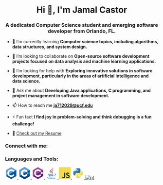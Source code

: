 <h1 align="center">Hi 👋, I'm Jamal Castor</h1>
<h3 align="center">A dedicated Computer Science student and emerging software developer from Orlando, FL.</h3>

- 🌱 I’m currently learning **Computer science topics, including algorithms, data structures, and system design.**

- 👯 I’m looking to collaborate on **Open-source software development projects focused on data analysis and machine learning applications.**

- 🤝 I’m looking for help with **Exploring innovative solutions in software development, particularly in the areas of artificial intelligence and data science.**

- 💬 Ask me about **Developing Java applications, C programming, and project management in software development.**

- 📫 How to reach me **ja712029@ucf.edu**

- ⚡ Fun fact **I find joy in problem-solving and think debugging is a fun challenge!**

- 📄 [Check out my Resume](https://github.com/JamalCastor/resume/blob/ad454b49409db991f4d4f9f8810addab91b28095/Jamal's%20Final%20Resume.pdf)

<h3 align="left">Connect with me:</h3>
<p align="left">
</p>

<h3 align="left">Languages and Tools:</h3>
<p align="left"> <a href="https://www.cprogramming.com/" target="_blank" rel="noreferrer"> <img src="https://raw.githubusercontent.com/devicons/devicon/master/icons/c/c-original.svg" alt="c" width="40" height="40"/> </a> <a href="https://www.w3schools.com/cpp/" target="_blank" rel="noreferrer"> <img src="https://raw.githubusercontent.com/devicons/devicon/master/icons/cplusplus/cplusplus-original.svg" alt="cplusplus" width="40" height="40"/> </a> <a href="https://www.w3schools.com/cs/" target="_blank" rel="noreferrer"> <img src="https://raw.githubusercontent.com/devicons/devicon/master/icons/csharp/csharp-original.svg" alt="csharp" width="40" height="40"/> </a> <a href="https://www.java.com" target="_blank" rel="noreferrer"> <img src="https://raw.githubusercontent.com/devicons/devicon/master/icons/java/java-original.svg" alt="java" width="40" height="40"/> </a> <a href="https://developer.mozilla.org/en-US/docs/Web/JavaScript" target="_blank" rel="noreferrer"> <img src="https://raw.githubusercontent.com/devicons/devicon/master/icons/javascript/javascript-original.svg" alt="javascript" width="40" height="40"/> </a> <a href="https://www.python.org" target="_blank" rel="noreferrer"> <img src="https://raw.githubusercontent.com/devicons/devicon/master/icons/python/python-original.svg" alt="python" width="40" height="40"/> </a> <a href="https://www.qt.io/" target="_blank" rel="noreferrer"> <img src="https://upload.wikimedia.org/wikipedia/commons/0/0b/Qt_logo_2016.svg" alt="qt" width="40" height="40"/> </a> </p>
